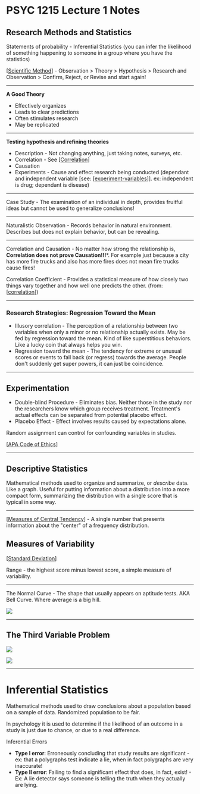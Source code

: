 # PSYC 1215 Lecture 1 Notes

## Research Methods and Statistics

Statements of probability - Inferential Statistics (you can infer the likelihood of something happening to someone in a group where you have the statistics)

[[Scientific Method]] - Observation > Theory > Hypothesis > Research and Observation > Confirm, Reject, or Revise and start again!

***

**A Good Theory**

* Effectively organizes
* Leads to clear predictions
* Often stimulates research
* May be replicated


***

**Testing hypothesis and refining theories**

* Description - Not changing anything, just taking notes, surveys, etc.
* Correlation - See [[Correlation]]
* Causation 
* Experiments - Cause and effect research being conducted (dependant and independent variable [see: [[experiment-variables]]]. ex: independent is drug; dependant is disease)


***

Case Study - The examination of an individual in depth, provides fruitful ideas but cannot be used to generalize conclusions!

***

Naturalistic Observation - Records behavior in natural environment. Describes but does not explain behavior, but can be revealing.

***

Correlation and Causation - No matter how strong the relationship is, **Correlation does not prove Causation!!!***. For example just because a city has more fire trucks and also has more fires does not mean fire trucks cause fires!

Correlation Coefficient - Provides a statistical measure of how closely two things vary together and how well one predicts the other. (from: [[correlation]])

***

### Research Strategies: Regression Toward the Mean

* Illusory correlation - The perception of a relationship between two variables when only a minor or no relationship actually exists. May be fed by regression toward the mean. Kind of like superstitious behaviors. Like a lucky coin that always helps you win.
* Regression toward the mean - The tendency for extreme or unusual scores or events to fall back (or regress) towards the average. People don't suddenly get super powers, it can just be coincidence. 

***

## Experimentation 

* Double-blind Procedure - Eliminates bias. Neither those in the study nor the researchers know which group receives treatment. Treatment's actual effects can be separated from potential placebo effect.
* Placebo Effect - Effect involves results caused by expectations alone.

Random assignment can control for confounding variables in studies.

[[APA Code of Ethics]]

---

## Descriptive Statistics 

Mathematical methods used to organize and summarize, or *describe* data. Like a graph. Useful for putting information about a distribution into a more compact form, summarizing the distribution with a single score that is typical in some way.

---

[[Measures of Central Tendency]] - A single number that presents information about the "center" of a frequency distribution.

## Measures of Variability

[[Standard Deviation]]

Range - the highest score minus lowest score, a simple measure of variability.

---

The Normal Curve - The shape that usually appears on aptitude tests. AKA Bell Curve. Where average is a big hill.

![](https://i.imgur.com/i6Leney.png)

---

## The Third Variable Problem

![](https://i.imgur.com/xNk6d52.png)

![](https://i.imgur.com/IrtfwxV.png)

---

# Inferential Statistics 

Mathematical methods used to draw conclusions about a population based on a sample of data. Randomized population to be fair.

In psychology it is used to determine if the likelihood of an outcome in a study is just due to chance, or due to a real difference.

Inferential Errors
* **Type I error**: Erroneously concluding that study results are significant - ex: that a polygraphs test indicate a lie, when in fact polygraphs are very inaccurate!
* **Type II error**: Failing to find a significant effect that does, in fact, exist! - Ex: A lie detector says someone is telling the truth when they actually are lying.


[//begin]: # "Autogenerated link references for markdown compatibility"
[Scientific Method]: scientific-method "Scientific Method"
[Correlation]: correlation "Correlation"
[experiment-variables]: experiment-variables "Experiment Variables"
[correlation]: correlation "Correlation"
[APA Code of Ethics]: apa-code-of-ethics "APA Code of Ethics"
[Measures of Central Tendency]: measures-of-central-tendency "Measures of Central Tendency"
[Standard Deviation]: standard-deviation "Standard Deviation"
[//end]: # "Autogenerated link references"
